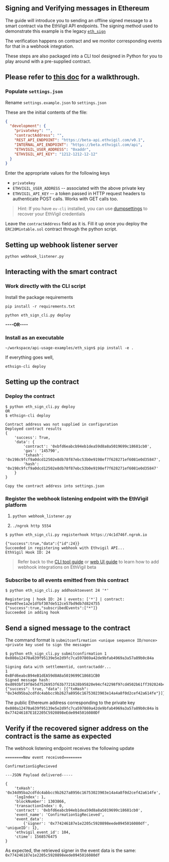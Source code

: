 ## Signing and Verifying messages in Ethereum

The guide will introduce you to sending an offline signed message to a smart contract via the EthVigil API endpoints.
The signing method used to demonstrate this example is the legacy [`eth_sign`](https://github.com/ethereum/wiki/wiki/JSON-RPC#eth_sign)

The verification happens on contract and we monitor corresponding events for that in a webhook integration.

These steps are also packaged into a CLI tool designed in Python for you to play around with a pre-supplied contract.



## Please refer to [this doc](https://ethvigil.com/docs/eth_sign) for a walkthrough.

### Populate `settings.json`
Rename `settings.example.json` to `settings.json`

These are the initial contents of the file:

```json
{
  "development": {
    "privatekey": "",
    "contractAddress": "",
    "REST_API_ENDPOINT": "https://beta-api.ethvigil.com/v0.1",
    "INTERNAL_API_ENDPOINT": "https://beta.ethvigil.com/api",
    "ETHVIGIL_USER_ADDRESS": "0xaddr",
    "ETHVIGIL_API_KEY": "1212-1212-12-12"
  }
}
```
Enter the appropriate values for the following keys
* `privatekey`
* `ETHVIGIL_USER_ADDRESS` -- associated with the above private key
* `ETHVIGIL_API_KEY` -- a token passed in HTTP request headers to authenticate POST calls. Works with GET calls too.

>Hint: If you have `ev-cli` installed, you can use [dumpsettings](https://ethvigil.com/docs/cli_onboarding#backup-settings-and-recover-later) to recover your EthVigil credentials

Leave the `contractAddress` field as it is.
Fill it up once you deploy the `ERC20Mintable.sol` contract through the python script.

## Setting up webhook listener server

`python webhook_listener.py`

## Interacting with the smart contract

### Work directly with the CLI script
Install the package requirements

`pip install -r requirements.txt`

`python eth_sign_cli.py deploy`

**----OR----**

### Install as an executable

```
~/workspace/api-usage-examples/eth_sign$ pip install -e .
```

If everything goes well,

`ethsign-cli deploy`

## Setting up the contract

### Deploy the contract

```
$ python eth_sign_cli.py deploy 
OR 
$ ethsign-cli deploy

Contract address was not supplied in configuration
Deployed contract results
{
    'success': True, 
    'data': {
        'contract': '0xbfd6eabcb94eb1dea59d8a8a5019699c18681cb0', 
        'gas': '145790', 
        'txhash': '0x198c9fcf9a0dcd12502e8db78f87ebc53b0e9198ef7f628271ef6081e0d35847', 
        'hash': '0x198c9fcf9a0dcd12502e8db78f87ebc53b0e9198ef7f628271ef6081e0d35847'
    }
}

Copy the contract address into settings.json
```

### Register the webhook listening endpoint with the EthVigil platform
1. `python webhook_listener.py`

2. `./ngrok http 5554`

```
$ python eth_sign_cli.py registerhook https://4c1d746f.ngrok.io

{"success":true,"data":{"id":24}}
Succeeded in registering webhook with Ethvigil API...
EthVigil Hook ID: 24
```

>Refer back to the [CLI tool guide](https://ethvigil.com/docs/cli_onboarding.html#webhooks) or [web UI guide](https://ethvigil.com/docs/web_onboarding/#webhooks) to learn how to add webhook integrations on EthVigil beta

### Subscribe to all events emitted from this contract

``` 
$ python eth_sign_cli.py addhooktoevent 24 '*'

Registering | hook ID: 24 | events: ['*'] | contract: 0xee07ee1a2e1dfbf307de512ce57bd9db7d824755
{"success":true,"subscribedEvents":["*"]}
Succeeded in adding hook
```

## Send a signed message to the contract
The command format is `submitconfirmation <unique sequence ID/nonce> <private key used to sign the message>`
``` 
$ python eth_sign_cli.py submitconfirmation 1 0x080a12470a639f95139e5e2d9fc7ca597869a42de9bfab4969a3a57a89b0c84a

Signing data with settlementid, contractaddr...
1
0xBFd6eabcB94eB1dEA59d8A8a5019699C18681CB0
Signed message hash: 0xd093bf19f8e5d7526953f63b7721628b95820e94cf42298f97cd4502b61ff392024b4030ee7db3f74690e721289b287583d72ccd8ad297e69c822eb4f1f87c2a1b
{"success": true, "data": [{"txHash": "0x34d95ba2cdfdc4abbcc9b2627a8956c16753023903e14a4a8f0d2cef42a614fe"}]}
```

The public Ethereum address corresponding to the private key `0x080a12470a639f95139e5e2d9fc7ca597869a42de9bfab4969a3a57a89b0c84a` is `0x774246187E1E2205C5920898eEde0945016080Df`

## Verify if the recovered signer address on the contract is the same as expected

The webhook listening endpoint receives the following update

``` 
========New event received========

ConfirmationSigRecieved

---JSON Payload delivered-----

{
    'txHash': '0x34d95ba2cdfdc4abbcc9b2627a8956c16753023903e14a4a8f0d2cef42a614fe', 
    'logIndex': 1, 
    'blockNumber': 1303866, 
    'transactionIndex': 0, 
    'contract': '0xbfd6eabcb94eb1dea59d8a8a5019699c18681cb0', 
    'event_name': 'ConfirmationSigRecieved', 
    'event_data': 
        {'signer': '0x774246187e1e2205c5920898eede0945016080df', 'uniqueID': 1}, 
    'ethvigil_event_id': 104, 
    'ctime': 1568576475
}
```

As expected, the retrieved signer in the event data is the same: `0x774246187e1e2205c5920898eede0945016080df`
